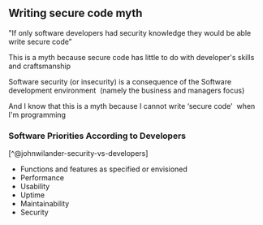 ## Writing secure code myth

"If only software developers had security knowledge they would be able write secure code”

This is a myth because secure code has little to do with developer's skills and craftsmanship

Software security (or insecurity) is a consequence of the Software development environment  (namely the business and managers focus)

And I know that this is a myth because I cannot write ‘secure code'  when I'm programming

### Software Priorities According to Developers

[^@johnwilander-security-vs-developers]

* Functions and features as specified or envisioned
* Performance
* Usability
* Uptime
* Maintainability
* Security

[^johnw-security-vs-developers]: "Security People vs Developers", http://appsandsecurity.blogspot.co.uk/2011/02/security-people-vs-developers.html
